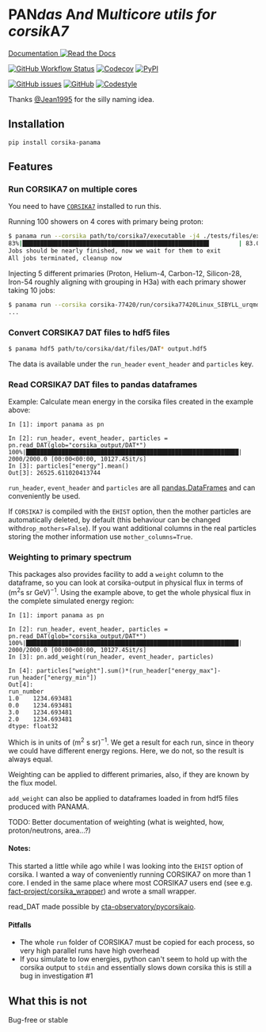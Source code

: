 # PAN*das* A*nd* M*ulticore utils for corsik*A*7*

[Documentation ![Read the Docs](https://img.shields.io/readthedocs/panama?style=for-the-badge)](https://panama.readthedocs.io/en/latest/)

[![GitHub Workflow Status](https://img.shields.io/github/actions/workflow/status/The-Ludwig/PANAMA/ci.yml?style=for-the-badge)](https://github.com/The-Ludwig/PANAMA/actions/workflows/ci.yml)
[![Codecov](https://img.shields.io/codecov/c/github/The-Ludwig/PANAMA?label=test%20coverage&style=for-the-badge)](https://app.codecov.io/gh/The-Ludwig/PANAMA)
[![PyPI](https://img.shields.io/pypi/v/corsika-panama?style=for-the-badge)](https://pypi.org/project/corsika-panama/)

[![GitHub issues](https://img.shields.io/github/issues-raw/The-Ludwig/PANAMA?style=for-the-badge)](https://github.com/The-Ludwig/PANAMA/issues)
[![GitHub](https://img.shields.io/github/license/The-Ludwig/PANAMA?style=for-the-badge)](https://github.com/The-Ludwig/PANAMA/blob/main/LICENSE)
[![Codestyle](https://img.shields.io/badge/codesyle-Black-black.svg?style=for-the-badge)](https://github.com/psf/black)

Thanks [@Jean1995](https://github.com/Jean1995) for the silly naming idea.

## Installation

```
pip install corsika-panama
```

## Features

### Run CORSIKA7 on multiple cores

You need to have [`CORSIKA7`](https://www.iap.kit.edu/corsika/79.php) installed to run this.

Running 100 showers on 4 cores with primary being proton:

```sh
$ panama run --corsika path/to/corsika7/executable -j4 ./tests/files/example_corsika.template
83%|████████████████████████████████████████████████████▋        | 83.0/100 [00:13<00:02, 6.36shower/s]
Jobs should be nearly finished, now we wait for them to exit
All jobs terminated, cleanup now
```

Injecting 5 different primaries (Proton, Helium-4, Carbon-12, Silicon-28, Iron-54 roughly aligning with grouping in H3a) with each primary shower taking 10 jobs:

```sh
$ panama run --corsika corsika-77420/run/corsika77420Linux_SIBYLL_urqmd --jobs 10 --primary ""{2212: 500, 1000020040: 250, 1000060120: 50, 1000140280: 50, 1000260540: 50}"" ./tests/files/example_corsika.template
...
```

### Convert CORSIKA7 DAT files to hdf5 files

```sh
$ panama hdf5 path/to/corsika/dat/files/DAT* output.hdf5
```

The data is available under the `run_header` `event_header` and `particles` key.

### Read CORSIKA7 DAT files to pandas dataframes

Example: Calculate mean energy in the corsika files created in the example above:

```
In [1]: import panama as pn

In [2]: run_header, event_header, particles = pn.read_DAT(glob="corsika_output/DAT*")
100%|████████████████████████████████████████████████████████████| 2000/2000.0 [00:00<00:00, 10127.45it/s]
In [3]: particles["energy"].mean()
Out[3]: 26525.611020413744
```

`run_header`, `event_header` and `particles` are all [pandas.DataFrames](https://pandas.pydata.org/docs/reference/api/pandas.DataFrame.html) and can conveniently be used.

If `CORSIKA7` is compiled with the `EHIST` option, then the mother particles are automatically deleted, by default (this behaviour can be changed with`drop_mothers=False`).
If you want additional columns in the real particles storing the mother information use `mother_columns=True`.

### Weighting to primary spectrum

This packages also provides facility to add a `weight` column to the dataframe, so you can look at corsika-output
in physical flux in terms of $(\mathrm{m^2} \mathrm{s}\ \mathrm{sr}\ \mathrm{GeV})^{-1}$.
Using the example above, to get the whole physical flux in the complete simulated energy region:

```
In [1]: import panama as pn

In [2]: run_header, event_header, particles = pn.read_DAT(glob="corsika_output/DAT*")
100%|████████████████████████████████████████████████████████████| 2000/2000.0 [00:00<00:00, 10127.45it/s]
In [3]: pn.add_weight(run_header, event_header, particles)

In [4]: particles["weight"].sum()*(run_header["energy_max"]-run_header["energy_min"])
Out[4]:
run_number
1.0    1234.693481
0.0    1234.693481
3.0    1234.693481
2.0    1234.693481
dtype: float32

```

Which is in units of $(\mathrm{m^2}\ \mathrm{s}\ \mathrm{sr})^{-1}$. We get a result for each run, since
in theory we could have different energy regions. Here, we do not, so the result is always equal.

Weighting can be applied to different primaries, also, if they are known by the flux model.

`add_weight` can also be applied to dataframes loaded in from hdf5 files produced with PANAMA.

TODO: Better documentation of weighting (what is weighted, how, proton/neutrons, area...?)

#### Notes:

This started a little while ago while I was looking into the `EHIST` option
of corsika.
I wanted a way of conveniently running CORSIKA7 on more than 1 core.
I ended in the same place where most CORSIKA7 users end (see e.g. [fact-project/corsika_wrapper](https://github.com/fact-project/corsika_wrapper))
and wrote a small wrapper.

read_DAT made possible by [cta-observatory/pycorsikaio](https://github.com/cta-observatory/pycorsikaio).

#### Pitfalls

- The whole `run` folder of CORSIKA7 must be copied for each process, so very high parallel runs have high overhead
- If you simulate to low energies, python can't seem to hold up with the corsika output to `stdin` and essentially slows down corsika this is still a bug in investigation #1

## What this is not

Bug-free or stable
